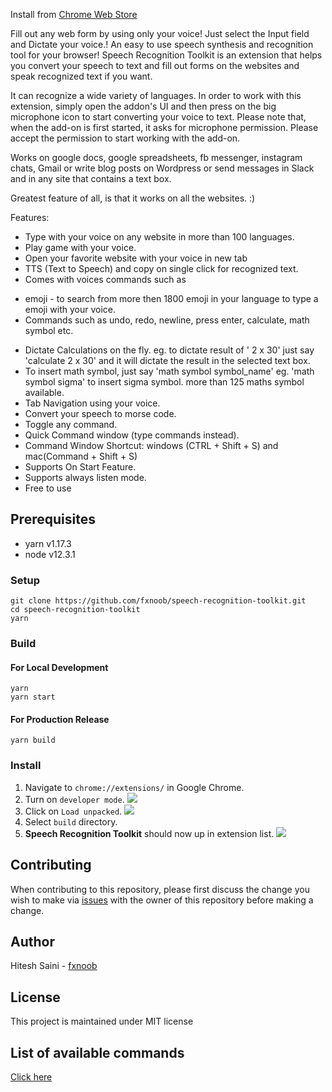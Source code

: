 Install from [Chrome Web Store](https://chrome.google.com/webstore/detail/speech-recognition-toolki/hmpihaioaacpehkghnkmnmgmihalkmdf)

Fill out any web form by using only your voice!
Just select the Input field and Dictate your voice.! 
An easy to use speech synthesis and recognition tool for your browser!
Speech Recognition Toolkit is an extension that helps you convert your speech to text and fill out forms on the websites and speak recognized text if you want.

It can recognize a wide variety of languages. In order to work with this extension, simply open the addon's UI and then press on the big microphone icon to start converting your voice to text. Please note that, when the add-on is first started, it asks for microphone permission. Please accept the permission to start working with the add-on.

Works on google docs, google spreadsheets, fb messenger, instagram chats,  Gmail or write blog posts on Wordpress or send messages in Slack  and in any site that contains a text box. 

Greatest feature of all, is that it works on all the websites. :)

Features: 

 - Type with your voice on any website in more than 100 languages.
 - Play game with your voice.
 - Open your favorite website with your voice in new tab
 - TTS (Text to Speech) and copy on single click for recognized text.
 - Comes with voices commands such as  
  * emoji - to search from more then 1800 emoji in your language to type a 
    emoji with your voice.
  * Commands such as undo, redo, newline, press enter, calculate, math 
    symbol etc.
 - Dictate Calculations on the fly. eg. to dictate result of ' 2 x 30' just say 
   'calculate 2 x 30' and it will dictate the result in the selected text box. 
 - To insert math symbol, just say 'math symbol symbol_name' eg. 'math 
     symbol sigma' to insert sigma symbol. more than 125 maths symbol 
     available.
 - Tab Navigation using your voice. 
 - Convert your speech to morse code.
 - Toggle any command. 
 - Quick Command window (type commands instead).
 - Command Window Shortcut: windows (CTRL + Shift + S) and mac(Command + Shift + S) 
 - Supports On Start Feature.
 - Supports always listen mode.
 - Free to use

## Prerequisites
- yarn v1.17.3
- node v12.3.1

### Setup
````
git clone https://github.com/fxnoob/speech-recognition-toolkit.git
cd speech-recognition-toolkit
yarn
````

### Build
#### For Local Development
```
yarn
yarn start
```

#### For Production Release
```
yarn build
```

### Install
1. Navigate to `chrome://extensions/` in Google Chrome.
2. Turn on `developer mode`.
   ![](doc/screenshot/developer-mode.png)
3. Click on `Load unpacked`.
   ![](doc/screenshot/load-unpacked.png)
4. Select `build` directory.
5. **Speech Recognition Toolkit** should now up in extension list.
   ![](doc/screenshot/extension.png)
   
## Contributing
When contributing to this repository, please first discuss the change you wish to make via [issues](https://github.com/fxnoob/speech-recognition-toolkit/issues) with the owner of this repository before making a change.

## Author
Hitesh Saini - [fxnoob](https://github.com/fxnoob)

## License
This project is maintained under MIT license

## List of available commands

[Click here](https://github.com/fxnoob/speech-recognition-toolkit/blob/master/COMMANDS.md)

